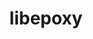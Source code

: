 ---
title: "libepoxy"
layout: cache
categories: [package, develop]
meta: {"compilers": ["gcc@=11.4.0"], "num_specs": 6, "num_specs_by_stack": {"e4s": 6, "root": 6}, "oss": ["ubuntu22.04"], "platforms": ["linux"], "stacks": ["e4s", "root"], "targets": ["x86_64_v3"], "versions": ["1.5.10"]}
spec_details: [{"compiler": "gcc@=11.4.0", "hash": "espysmlixgdlvrfjcvvztyyqnifeylvy", "os": "ubuntu22.04", "platform": "linux", "size": "-", "stacks": ["e4s", "root"], "target": "x86_64_v3", "variants": ["build_system=meson", "buildtype=release", "default_library=shared", "+glx", "~strip"], "versions": ["1.5.10"]}, {"compiler": "gcc@=11.4.0", "hash": "nq675vqihynq7nk42mhqc4cqreahx43f", "os": "ubuntu22.04", "platform": "linux", "size": "-", "stacks": ["e4s", "root"], "target": "x86_64_v3", "variants": ["build_system=meson", "buildtype=release", "default_library=shared", "+glx", "~strip"], "versions": ["1.5.10"]}, {"compiler": "gcc@=11.4.0", "hash": "pmgeoxfhfucmrg222vund6wp46xgvowq", "os": "ubuntu22.04", "platform": "linux", "size": "-", "stacks": ["e4s", "root"], "target": "x86_64_v3", "variants": ["build_system=meson", "buildtype=release", "default_library=shared", "+glx", "~strip"], "versions": ["1.5.10"]}, {"compiler": "gcc@=11.4.0", "hash": "qwcjfpmjzb7eerbohknbwivk3o5yj725", "os": "ubuntu22.04", "platform": "linux", "size": "-", "stacks": ["e4s", "root"], "target": "x86_64_v3", "variants": ["build_system=meson", "buildtype=release", "default_library=shared", "+glx", "~strip"], "versions": ["1.5.10"]}, {"compiler": "gcc@=11.4.0", "hash": "wf6ayrnlfozi5mlgwmy6nfeqzjsstnln", "os": "ubuntu22.04", "platform": "linux", "size": "-", "stacks": ["e4s", "root"], "target": "x86_64_v3", "variants": ["build_system=meson", "buildtype=release", "default_library=shared", "+glx", "~strip"], "versions": ["1.5.10"]}, {"compiler": "gcc@=11.4.0", "hash": "z4f75jw53kkpsskkcckukvdi6jwh476f", "os": "ubuntu22.04", "platform": "linux", "size": "-", "stacks": ["e4s", "root"], "target": "x86_64_v3", "variants": ["build_system=meson", "buildtype=release", "default_library=shared", "+glx", "~strip"], "versions": ["1.5.10"]}]
---
